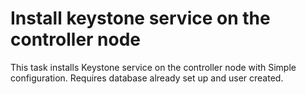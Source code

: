 Install keystone service on the controller node
===============================================

This task installs Keystone service on the controller node
with Simple configuration. Requires database already set up
and user created.
